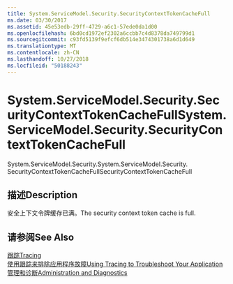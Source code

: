 ```yaml
---
title: System.ServiceModel.Security.SecurityContextTokenCacheFull
ms.date: 03/30/2017
ms.assetid: 45e53edb-29ff-4729-a6c1-57ede0da1d00
ms.openlocfilehash: 6bd0cd1972ef2302a6ccbb7c4d8378da749799d1
ms.sourcegitcommit: c93fd5139f9efcf6db514e3474301738a6d1d649
ms.translationtype: MT
ms.contentlocale: zh-CN
ms.lasthandoff: 10/27/2018
ms.locfileid: "50188243"
---
```

# <a name="systemservicemodelsecuritysecuritycontexttokencachefull"></a><span data-ttu-id="9e07c-102">System.ServiceModel.Security.SecurityContextTokenCacheFull</span><span class="sxs-lookup"><span data-stu-id="9e07c-102">System.ServiceModel.Security.SecurityContextTokenCacheFull</span></span>
<span data-ttu-id="9e07c-103">System.ServiceModel.Security.</span><span class="sxs-lookup"><span data-stu-id="9e07c-103">System.ServiceModel.Security.</span></span> <span data-ttu-id="9e07c-104">SecurityContextTokenCacheFull</span><span class="sxs-lookup"><span data-stu-id="9e07c-104">SecurityContextTokenCacheFull</span></span>  
  
## <a name="description"></a><span data-ttu-id="9e07c-105">描述</span><span class="sxs-lookup"><span data-stu-id="9e07c-105">Description</span></span>  
 <span data-ttu-id="9e07c-106">安全上下文令牌缓存已满。</span><span class="sxs-lookup"><span data-stu-id="9e07c-106">The security context token cache is full.</span></span>  
  
## <a name="see-also"></a><span data-ttu-id="9e07c-107">请参阅</span><span class="sxs-lookup"><span data-stu-id="9e07c-107">See Also</span></span>  
 [<span data-ttu-id="9e07c-108">跟踪</span><span class="sxs-lookup"><span data-stu-id="9e07c-108">Tracing</span></span>](../../../../../docs/framework/wcf/diagnostics/tracing/index.md)  
 [<span data-ttu-id="9e07c-109">使用跟踪来排除应用程序故障</span><span class="sxs-lookup"><span data-stu-id="9e07c-109">Using Tracing to Troubleshoot Your Application</span></span>](../../../../../docs/framework/wcf/diagnostics/tracing/using-tracing-to-troubleshoot-your-application.md)  
 [<span data-ttu-id="9e07c-110">管理和诊断</span><span class="sxs-lookup"><span data-stu-id="9e07c-110">Administration and Diagnostics</span></span>](../../../../../docs/framework/wcf/diagnostics/index.md)
